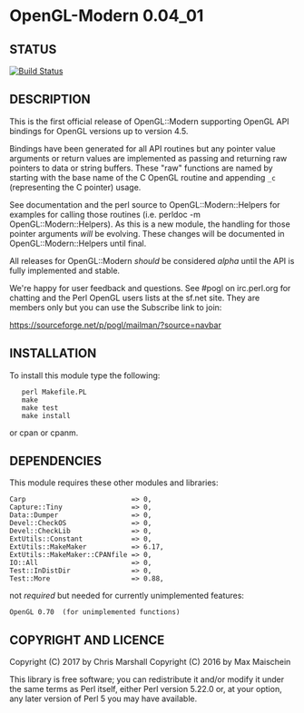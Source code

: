 # OpenGL-Modern 0.04_01


## STATUS

[![Build Status](https://travis-ci.org/devel-chm/OpenGL-Modern.svg?branch=master)](https://travis-ci.org/devel-chm/OpenGL-Modern)

## DESCRIPTION

This is the first official release of OpenGL::Modern
supporting OpenGL API bindings for OpenGL versions up to
version 4.5.

Bindings have been generated for all API routines but
any pointer value arguments or return values are
implemented as passing and returning raw pointers to
data or string buffers.  These "raw" functions are
named by starting with the base name of the C OpenGL
routine and appending `_c` (representing the C pointer)
usage.

See documentation and the perl source to
OpenGL::Modern::Helpers for examples for calling
those routines (i.e. perldoc -m OpenGL::Modern::Helpers).
As this is a new module, the handling for those pointer
arguments *will* be evolving.  These changes will be
documented in OpenGL::Modern::Helpers until final.

All releases for OpenGL::Modern *should* be considered
*alpha* until the API is fully implemented and stable.

We're happy for user feedback and questions.  See #pogl
on irc.perl.org for chatting and the Perl OpenGL users
lists at the sf.net site.  They are members only but
you can use the Subscribe link to join:

https://sourceforge.net/p/pogl/mailman/?source=navbar

## INSTALLATION

To install this module type the following:

```
   perl Makefile.PL
   make
   make test
   make install
```

or cpan or cpanm.



## DEPENDENCIES

This module requires these other modules and libraries:

    Carp                          => 0,
    Capture::Tiny                 => 0,
    Data::Dumper                  => 0,
    Devel::CheckOS                => 0,
    Devel::CheckLib               => 0,
    ExtUtils::Constant            => 0,
    ExtUtils::MakeMaker           => 6.17,
    ExtUtils::MakeMaker::CPANfile => 0,
    IO::All                       => 0,
    Test::InDistDir               => 0,
    Test::More                    => 0.88,

not *required* but needed for currently unimplemented features:

    OpenGL 0.70  (for unimplemented functions)

## COPYRIGHT AND LICENCE

Copyright (C) 2017 by Chris Marshall
Copyright (C) 2016 by Max Maischein

This library is free software; you can redistribute it and/or modify
it under the same terms as Perl itself, either Perl version 5.22.0 or,
at your option, any later version of Perl 5 you may have available.
